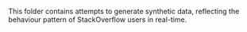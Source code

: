 This folder contains attempts to generate synthetic data, reflecting the behaviour pattern of StackOverflow users in real-time.
